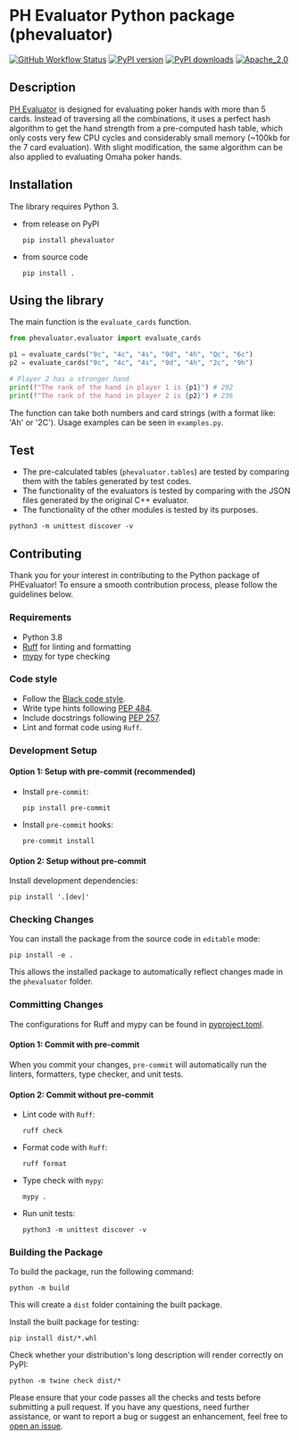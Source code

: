# PH Evaluator Python package (phevaluator)

[![GitHub Workflow Status](https://img.shields.io/github/workflow/status/HenryRLee/PokerHandEvaluator/CI?color=green&logo=github)](https://github.com/HenryRLee/PokerHandEvaluator/actions/workflows/ci.yml)
[![PyPI version](https://badge.fury.io/py/phevaluator.svg)](https://badge.fury.io/py/phevaluator)
[![PyPI downloads](https://img.shields.io/pypi/dm/phevaluator)](https://shields.io/category/downloads)
[![Apache_2.0](https://img.shields.io/badge/License-Apache_2.0-blue.svg)](https://github.com/HenryRLee/PokerHandEvaluator/blob/master/python/LICENSE)

## Description

[PH Evaluator](https://github.com/HenryRLee/PokerHandEvaluator) is designed
for evaluating poker hands with more than 5 cards. Instead of traversing all
the combinations, it uses a perfect hash algorithm to get the hand strength
from a pre-computed hash table, which only costs very few CPU cycles and
considerably small memory (~100kb for the 7 card evaluation). With slight
modification, the same algorithm can be also applied to evaluating Omaha
poker hands.

## Installation

The library requires Python 3.

* from release on PyPI

  ```shell
  pip install phevaluator
  ```

* from source code

  ```shell
  pip install .
  ```

## Using the library

The main function is the `evaluate_cards` function.

```python
from phevaluator.evaluator import evaluate_cards

p1 = evaluate_cards("9c", "4c", "4s", "9d", "4h", "Qc", "6c")
p2 = evaluate_cards("9c", "4c", "4s", "9d", "4h", "2c", "9h")

# Player 2 has a stronger hand
print(f"The rank of the hand in player 1 is {p1}") # 292
print(f"The rank of the hand in player 2 is {p2}") # 236
```

The function can take both numbers and card strings (with a format like: 'Ah' or
'2C'). Usage examples can be seen in `examples.py`.

## Test

* The pre-calculated tables (`phevaluator.tables`) are tested by comparing them
  with the tables generated by test codes.
* The functionality of the evaluators is tested by comparing with the JSON files
  generated by the original C++ evaluator.
* The functionality of the other modules is tested by its purposes.

```shell
python3 -m unittest discover -v
```

## Contributing

Thank you for your interest in contributing to the Python package of PHEvaluator!
To ensure a smooth contribution process, please follow the guidelines below.

### Requirements

* Python 3.8
* [Ruff](https://docs.astral.sh/ruff/) for linting and formatting
* [mypy](https://mypy-lang.org/) for type checking

### Code style

* Follow the [Black code style](https://black.readthedocs.io/en/stable/the_black_code_style/current_style.html).
* Write type hints following [PEP 484](https://www.python.org/dev/peps/pep-0484/).
* Include docstrings following [PEP 257](https://www.python.org/dev/peps/pep-0257/).
* Lint and format code using `Ruff`.

### Development Setup

#### Option 1: Setup with pre-commit (recommended)

* Install `pre-commit`:

  ```shell
  pip install pre-commit
  ```

* Install `pre-commit` hooks:

  ```shell
  pre-commit install
  ```

#### Option 2: Setup without pre-commit

Install development dependencies:

```shell
pip install '.[dev]'
```

### Checking Changes

You can install the package from the source code in `editable` mode:

```shell
pip install -e .
```

This allows the installed package to automatically reflect changes made in the `phevaluator`
folder.

### Committing Changes

The configurations for Ruff and mypy can be found in [pyproject.toml](pyproject.toml).

#### Option 1: Commit with pre-commit

When you commit your changes, `pre-commit` will automatically run the linters, formatters,
type checker, and unit tests.

#### Option 2: Commit without pre-commit

* Lint code with `Ruff`:

  ```shell
  ruff check
  ```

* Format code with `Ruff`:

  ```shell
  ruff format
  ```

* Type check with `mypy`:

  ```shell
  mypy .
  ```

* Run unit tests:

  ```shell
  python3 -m unittest discover -v
  ```

### Building the Package

To build the package, run the following command:

```shell
python -m build
```

This will create a `dist` folder containing the built package.

Install the built package for testing:

```shell
pip install dist/*.whl
```

Check whether your distribution's long description will render correctly on PyPI:

```shell
python -m twine check dist/*
```

Please ensure that your code passes all the checks and tests before submitting a
pull request. If you have any questions, need further assistance, or want to report
a bug or suggest an enhancement, feel free to [open an issue](https://github.com/HenryRLee/PokerHandEvaluator/issues).
